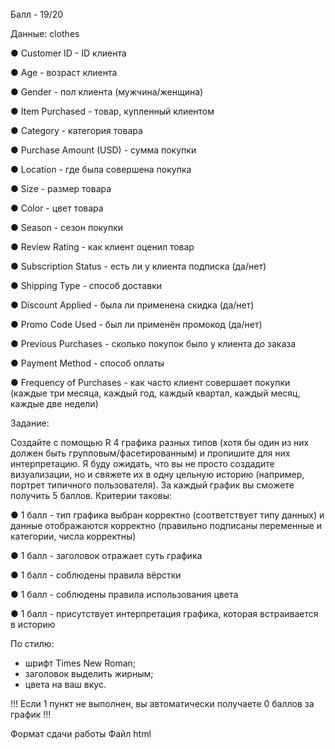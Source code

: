 Балл - 19/20

Данные:
clothes

●	Customer ID - ID клиента

●	Age - возраст клиента

●	Gender - пол клиента (мужчина/женщина)

●	Item Purchased - товар, купленный клиентом

●	Category - категория товара

●	Purchase Amount (USD) - сумма покупки

●	Location - где была совершена покупка

●	Size - размер товара

●	Color - цвет товара

●	Season - сезон покупки

●	Review Rating - как клиент оценил товар

●	Subscription Status - есть ли у клиента подписка (да/нет)

●	Shipping Type - способ доставки

●	Discount Applied - была ли применена скидка (да/нет)

●	Promo Code Used - был ли применён промокод (да/нет)

●	Previous Purchases - сколько покупок было у клиента до заказа

●	Payment Method - способ оплаты

●	Frequency of Purchases - как часто клиент совершает покупки (каждые три месяца, каждый год, каждый квартал, каждый месяц, каждые две недели)

Задание:

Создайте с помощью R 4 графика разных типов (хотя бы один из них должен быть групповым/фасетированным) и пропишите для них интерпретацию. Я буду ожидать, что вы не просто создадите визуализации, но и свяжете их в одну цельную историю (например, портрет типичного пользователя).
За каждый график вы сможете получить 5 баллов. Критерии таковы:

●	1 балл - тип графика выбран корректно (соответствует типу данных) и данные отображаются корректно (правильно подписаны переменные и категории, числа корректны)

●	1 балл - заголовок отражает суть графика

●	1 балл - соблюдены правила вёрстки 

●	1 балл - соблюдены правила использования цвета 

●	1 балл - присутствует интерпретация графика, которая встраивается в историю

По стилю:
- шрифт Times New Roman;
- заголовок выделить жирным;
- цвета на ваш вкус.

!!! Если 1 пункт не выполнен, вы автоматически получаете 0 баллов за график !!!

Формат сдачи работы
Файл html
